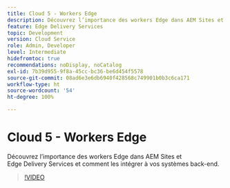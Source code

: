 ```yaml
---
title: Cloud 5 - Workers Edge
description: Découvrez l’importance des workers Edge dans AEM Sites et Edge Delivery Services et comment les intégrer à vos systèmes back-end.
feature: Edge Delivery Services
topic: Development
version: Cloud Service
role: Admin, Developer
level: Intermediate
hidefromtoc: true
recommendations: noDisplay, noCatalog
exl-id: 7b39d955-9f8a-45cc-bc36-be6d454f5578
source-git-commit: 08ad6e3e6db6940f428568c749901b0b3c6ca171
workflow-type: ht
source-wordcount: '54'
ht-degree: 100%

---
```


# Cloud 5 - Workers Edge

Découvrez l’importance des workers Edge dans AEM Sites et Edge Delivery Services et comment les intégrer à vos systèmes back-end.

>[!VIDEO](https://video.tv.adobe.com/v/3427589?learn=on)
